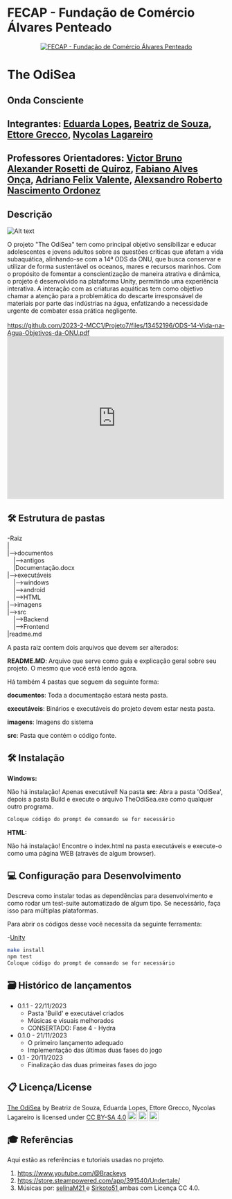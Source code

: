 # FECAP - Fundação de Comércio Álvares Penteado

<p align="center">
<a href= "https://www.fecap.br/"><img src="https://encrypted-tbn0.gstatic.com/images?q=tbn:ANd9GcRhZPrRa89Kma0ZZogxm0pi-tCn_TLKeHGVxywp-LXAFGR3B1DPouAJYHgKZGV0XTEf4AE&usqp=CAU" alt="FECAP - Fundação de Comércio Álvares Penteado" border="0"></a>
</p>

# The OdiSea

## Onda Consciente

## Integrantes: <a href="https://www.linkedin.com/in/maria-eduarda-de-freitas-lopes-382679281?utm_source=share&utm_campaign=share_via&utm_content=profile&utm_medium=android_app">Eduarda Lopes</a>, <a href="https://www.linkedin.com/in/beatriz-d-177976252?utm_source=share&utm_campaign=share_via&utm_content=profile&utm_medium=ios_app">Beatriz de Souza</a>, <a href="https://www.linkedin.com/in/ettore-grecco-b0a4b2267?utm_source=share&utm_campaign=share_via&utm_content=profile&utm_medium=android_app">Ettore Grecco</a>, <a href="https://www.linkedin.com/in/nycolas-lagareiro-4053922a0?utm_source=share&utm_campaign=share_via&utm_content=profile&utm_medium=ios_app">Nycolas Lagareiro</a>

## Professores Orientadores: <a href="https://www.linkedin.com/in/victorbarq/">Victor Bruno Alexander Rosetti de Quiroz</a>, <a href="">Fabiano Alves Onça</a>, <a href=" ">Adriano Felix Valente</a>, <a href=" ">Alexsandro Roberto Nascimento Ordonez</a>

## Descrição
![Alt text](https://i.imgur.com/cgmXj1x.png)



O projeto "The OdiSea" tem como principal objetivo sensibilizar e educar adolescentes e jovens adultos sobre as questões críticas que afetam a vida subaquática, alinhando-se com a 14ª ODS da ONU, que busca conservar e utilizar de forma sustentável os oceanos, mares e recursos marinhos. Com o propósito de fomentar a conscientização de maneira atrativa e dinâmica, o projeto é desenvolvido na plataforma Unity, permitindo uma experiência interativa. A interação com as criaturas aquáticas tem como objetivo chamar a atenção para a problemática do descarte irresponsável de materiais por parte das indústrias na água, enfatizando a necessidade urgente de combater essa prática negligente.
<br><br>
https://github.com/2023-2-MCC1/Projeto7/files/13452196/ODS-14-Vida-na-Agua-Objetivos-da-ONU.pdf
<embed src="https://github.com/2023-2-MCC1/Projeto7/files/13452196/ODS-14-Vida-na-Agua-Objetivos-da-ONU.pdf" width="500" height="375" 
 type="application/pdf">

## 🛠 Estrutura de pastas

-Raiz<br>
|<br>
|-->documentos<br>
  &emsp;|-->antigos<br>
  &emsp;|Documentação.docx<br>
|-->executáveis<br>
  &emsp;|-->windows<br>
  &emsp;|-->android<br>
  &emsp;|-->HTML<br>
|-->imagens<br>
|-->src<br>
  &emsp;|-->Backend<br>
  &emsp;|-->Frontend<br>
|readme.md<br>

A pasta raiz contem dois arquivos que devem ser alterados:

<b>README.MD</b>: Arquivo que serve como guia e explicação geral sobre seu projeto. O mesmo que você está lendo agora.

Há também 4 pastas que seguem da seguinte forma:

<b>documentos</b>: Toda a documentação estará nesta pasta.

<b>executáveis</b>: Binários e executáveis do projeto devem estar nesta pasta.

<b>imagens</b>: Imagens do sistema

<b>src</b>: Pasta que contém o código fonte.

## 🛠 Instalação

<b>Windows:</b>

Não há instalação! Apenas executável!
Na pasta <b>src</b>: Abra a pasta 'OdiSea', depois a pasta Build e execute o arquivo TheOdiSea.exe como qualquer outro programa.

```sh
Coloque código do prompt de comnando se for necessário
```

<b>HTML:</b>

Não há instalação!
Encontre o index.html na pasta executáveis e execute-o como uma página WEB (através de algum browser).

## 💻 Configuração para Desenvolvimento

Descreva como instalar todas as dependências para desenvolvimento e como rodar um test-suite automatizado de algum tipo. Se necessário, faça isso para múltiplas plataformas.

Para abrir os códigos desse você necessita da seguinte ferramenta:

-<a href="https://unity.com/pt">Unity</a>

```sh
make install
npm test
Coloque código do prompt de comnando se for necessário
```

## 🗃 Histórico de lançamentos

* 0.1.1 - 22/11/2023
    * Pasta 'Build' e executável criados
    * Músicas e visuais melhorados
    * CONSERTADO: Fase 4 - Hydra
* 0.1.0 - 21/11/2023
    * O primeiro lançamento adequado
    * Implementação das últimas duas fases do jogo
* 0.1 - 20/11/2023
    * Finalização das duas primeiras fases do jogo

## 📋 Licença/License
<p xmlns:cc="http://creativecommons.org/ns#" xmlns:dct="http://purl.org/dc/terms/"><a property="dct:title" rel="cc:attributionURL" href="https://github.com/2023-2-MCC1/Projeto7">The OdiSea</a> by <span property="cc:attributionName">Beatriz de Souza, Eduarda Lopes, Ettore Grecco, Nycolas Lagareiro</span> is licensed under <a href="http://creativecommons.org/licenses/by-sa/4.0/?ref=chooser-v1" target="_blank" rel="license noopener noreferrer" style="display:inline-block;">CC BY-SA 4.0<img style="height:22px!important;margin-left:3px;vertical-align:text-bottom;" src="https://mirrors.creativecommons.org/presskit/icons/cc.svg?ref=chooser-v1"><img style="height:22px!important;margin-left:3px;vertical-align:text-bottom;" src="https://mirrors.creativecommons.org/presskit/icons/by.svg?ref=chooser-v1"><img style="height:22px!important;margin-left:3px;vertical-align:text-bottom;" src="https://mirrors.creativecommons.org/presskit/icons/sa.svg?ref=chooser-v1"></a></p>


## 🎓 Referências

Aqui estão as referências e tutoriais usadas no projeto.

1. <https://www.youtube.com/@Brackeys>
2. <https://store.steampowered.com/app/391540/Undertale/>
3. Músicas por: <a href="https://freesound.org/people/selinaM21/"> selinaM21 </a> e <a href="https://freesound.org/people/Sirkoto51/"> Sirkoto51 </a> ambas com Licença CC 4.0.
